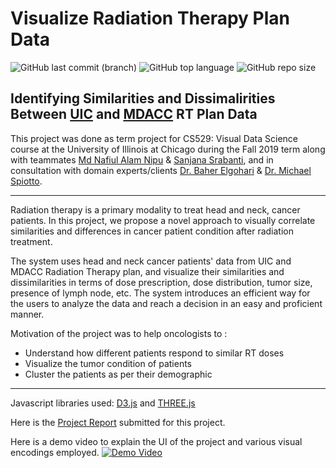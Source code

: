 # Visualize Radiation Therapy Plan Data

![GitHub last commit (branch)](https://img.shields.io/github/last-commit/samujjwaal/Visualize-RT-Plan-Data/master)
![GitHub top language](https://img.shields.io/github/languages/top/samujjwaal/Visualize-RT-Plan-Data)
![GitHub repo size](https://img.shields.io/github/repo-size/samujjwaal/Visualize-RT-Plan-Data)

## Identifying Similarities and Dissimalirities Between [UIC][uic] and [MDACC][mdacc] RT Plan Data

[uic]: https://cancer.uillinois.edu/ "University of Illinois Cancer Center"
[mdacc]: https://www.mdanderson.org/ "The University of Texas MD Anderson Cancer Center"

This project was done as term project for CS529: Visual Data Science course at the University of Illinois at Chicago during the Fall 2019 term along with teammates [Md Nafiul Alam Nipu][1] & [Sanjana Srabanti][2], and in consultation with domain experts/clients [Dr. Baher Elgohari][3] & [Dr. Michael Spiotto][4].

[1]: https://github.com/nafiul-nipu
[2]: https://github.com/SanjanaSrabanti16
[3]: BElgohari@mdanderson.org "Radiation Oncologist, University of Texas"
[4]: mspiotto@uic.edu "Radiation Oncologist, Radiation Oncologist"

----

Radiation therapy is a primary modality to treat head and neck, cancer patients. In this project, we propose a novel approach to visually  correlate similarities and differences in cancer patient condition after radiation treatment. 

The system uses head and neck cancer patients' data from UIC and MDACC Radiation Therapy plan, and visualize their similarities and dissimilarities in terms of dose prescription, dose distribution, tumor size, presence of lymph node, etc. The system introduces an efficient way for the users to analyze the data and reach a decision in an easy and proficient manner.

Motivation of the project was to help oncologists to :
* Understand how different patients respond to similar RT doses
* Visualize the tumor condition of patients
* Cluster the patients as per their demographic

----
Javascript libraries used: [D3.js](https://github.com/d3/d3) and [THREE.js](https://github.com/mrdoob/three.js)

Here is the [Project Report](https://docs.google.com/document/d/1oi8C-q11IrezS6G9zEKIcqfHg5QgJ-OT4_aYK8SP0Yw/edit?usp=sharing) submitted for this project.

Here is a demo video to explain the UI of the project and various visual encodings employed.
[![Demo Video](https://img.youtube.com/vi/yJpJ_xZvsP8/0.jpg)](https://www.youtube.com/watch?v=yJpJ_xZvsP8 "Demo Video")
